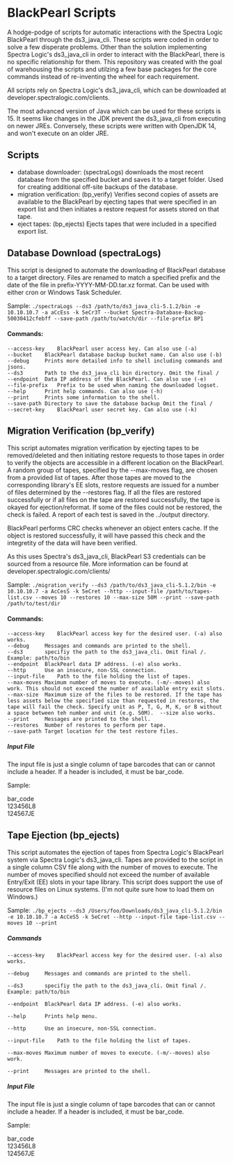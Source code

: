 # BlackPearl Scripts
A hodge-podge of scripts for automatic interactions with the Spectra Logic BlackPearl through the ds3_java_cli. These scripts were coded in order to solve a few disperate problems. Other than the solution implementing Spectra Logic's ds3_java_cli in order to interact with the BlackPearl, there is no specific relationship for them. This repository was created with the goal of warehousing the scripts and utilzing a few base packages for the core commands instead of re-inventing the wheel for each requirement.

All scripts rely on Spectra Logic's ds3_java_cli, which can be downloaded at developer.spectralogic.com/clients.

The most advanced version of Java which can be used for these scripts is 15. It seems like changes in the JDK prevent the ds3_java_cli from executing on newer JREs. Conversely, these scripts were written with OpenJDK 14, and won't execute on an older JRE.

## Scripts
- database downloader: (spectraLogs) downloads the most recent database from the specified bucket and saves it to a target folder. Used for creating additional off-site backups of the database.
- migration verification: (bp_verify) Verifies second copies of assets are available to the BlackPearl by ejecting tapes that were specified in an export list and then initiates a restore request for assets stored on that tape.
- eject tapes: (bp_ejects) Ejects tapes that were included in a specified export list.

## Database Download (spectraLogs)

This script is designed to automate the downloading of BlackPearl database to a target directory. Files are renamed to match a specified prefix and the date of the file in prefix-YYYY-MM-DD.tar.xz format. Can be used with either cron or Windows Task Scheduler.

Sample: `./spectraLogs --ds3 /path/to/ds3_java_cli-5.1.2/bin -e 10.10.10.7 -a aCcEss -k 5eCr3T --bucket Spectra-Database-Backup-50030412cfebff --save-path /path/to/watch/dir --file-prefix BP1` 

#### Commands:

	--access-key	BlackPearl user access key. Can also use (-a)
	--bucket	BlackPearl database backup bucket name. Can also use (-b)
	--debug		Prints more detailed info to shell including commands and jsons.
	--ds3		Path to the ds3_java_cli bin directory. Omit the final /
	--endpoint	Data IP address of the BlackPearl. Can also use (-e)
	--file-prefix	Prefix to be used when naming the downloaded logset.
	--help		Print help commands. Can also use (-h)
	--print		Prints some information to the shell.
	--save-path	Directory to save the database backup Omit the final /
	--secret-key	BlackPearl user secret key. Can also use (-k)

## Migration Verification (bp_verify)

This script automates migration verification by ejecting tapes to be removed/deleted and then initiating restore requests to those tapes in order to verify the objects are accessible in a different location on the BlackPearl. A random group of tapes, specified by the --max-moves flag, are chosen from a provided list of tapes. After those tapes are moved to the corresponding library's EE slots, restore requests are issued for a number of files determined by the --restores flag. If all the files are restored successfully or if all files on the tape are restored successfully, the tape is okayed for ejection/reformat. If some of the files could not be restored, the check is failed. A report of each test is saved in the ../output directory.

BlackPearl performs CRC checks whenever an object enters cache. If the object is restored successfully, it will have passed this check and the integretity of the data will have been verified.

As this uses Spectra's ds3_java_cli, BlackPearl S3 credentials can be sourced from a resource file. More information can be found at developer.spectralogic.com/clients/

Sample: `./migration_verify --ds3 /path/to/ds3_java_cli-5.1.2/bin -e 10.10.10.7 -a AcCesS -k 5eCret --http --input-file /path/to/tapes-list.csv --moves 10 --restores 10 --max-size 50M --print --save-path /path/to/test/dir`

#### Commands:

	--access-key	BlackPearl access key for the desired user. (-a) also works.
	--debug		Messages and commands are printed to the shell.
	--ds3		specifiy the path to the ds3_java_cli. Omit final /. Example: path/to/bin
	--endpoint	BlackPearl data IP address. (-e) also works.
	--http		Use an insecure, non-SSL connection.
	--input-file	Path to the file holding the list of tapes.
	--max-moves	Maximum number of moves to execute. (-m/--moves) also work. This should not exceed the number of available entry exit slots.
	--max-size	Maximum size of the files to be restored. If the tape has less assets below the specified size than requested in restores, the tape will fail the check. Specify unit as P, T, G, M, K, or B without a space between teh number and unit (e.g. 50M).  --size also works.
	--print		Messages are printed to the shell.
	--restores	Number of restores to perform per tape.
	--save-path	Target location for the test restore files.

 ##### Input File</b>
  
  The input file is just a single column of tape barcodes that can or cannot include a header. If a header is included, it must be bar_code.
  
  Sample: 

  bar_code  
  123456L8  
  124567JE

## Tape Ejection (bp_ejects)

This script automates the ejection of tapes from Spectra Logic's BlackPearl system via Spectra Logic's ds3_java_cli. Tapes are provided to the script in a single column CSV file along with the number of moves to execute. The number of moves specified should not exceed the number of available Entry/Exit (EE) slots in your tape library. This script does support the use of resource files on Linux systems. (I'm not quite sure how to load them on Windows.)

Sample: `./bp_ejects --ds3 /Users/foo/Downloads/ds3_java_cli-5.1.2/bin -e 10.10.10.7 -a AcCeS5 -k 5eCret --http --input-file tape-list.csv --moves 10 --print` 

##### Commands

	--access-key	BlackPearl access key for the desired user. (-a) also works. 
  
	--debug		Messages and commands are printed to the shell.
  
	--ds3		specifiy the path to the ds3_java_cli. Omit final /. Example: path/to/bin
  
	--endpoint	BlackPearl data IP address. (-e) also works.
  
 	--help		Prints help menu.
	
	--http		Use an insecure, non-SSL connection.
  
 	--input-file	Path to the file holding the list of tapes.
  
	--max-moves	Maximum number of moves to execute. (-m/--moves) also work.
  
	--print		Messages are printed to the shell. 
  
 ##### Input File</b>
  
  The input file is just a single column of tape barcodes that can or cannot include a header. If a header is included, it must be bar_code.
  
  Sample: 

  bar_code  
  123456L8  
  124567JE
  
  
